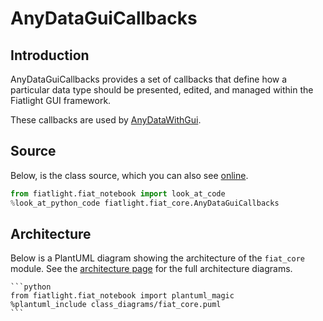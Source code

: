 AnyDataGuiCallbacks
===================

Introduction
------------

AnyDataGuiCallbacks provides a set of callbacks that define how a particular data type should be presented, edited, and managed within the Fiatlight GUI framework.

These callbacks are used by [AnyDataWithGui](api_any_data_with_gui).

Source
------

Below, is the class source, which you can also see [online](FL_GH_ROOT/fiat_core/any_data_gui_callbacks.py).

```python
from fiatlight.fiat_notebook import look_at_code
%look_at_python_code fiatlight.fiat_core.AnyDataGuiCallbacks
```

Architecture
------------

Below is a PlantUML diagram showing the architecture of the `fiat_core` module.
See the [architecture page](api_architecture) for the full architecture diagrams.

    ```python
    from fiatlight.fiat_notebook import plantuml_magic
    %plantuml_include class_diagrams/fiat_core.puml
    ```
